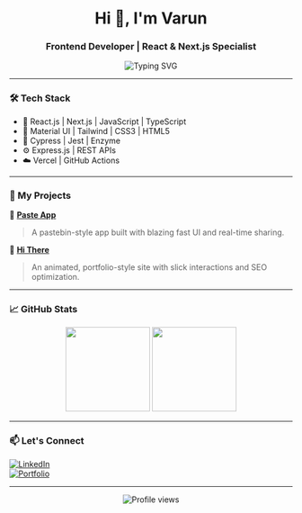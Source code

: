 <h1 align="center">Hi 👋, I'm Varun</h1>
<h3 align="center">Frontend Developer | React & Next.js Specialist</h3>

<p align="center">
  <img src="https://readme-typing-svg.herokuapp.com?font=Fira+Code&size=22&pause=1000&center=true&vCenter=true&width=440&lines=Building+fast+and+beautiful+UI;4+Years+Experience+in+React+%26+Next.js" alt="Typing SVG" />
</p>

---

### 🛠 Tech Stack
- 🔷 React.js | Next.js | JavaScript | TypeScript  
- 🎨 Material UI | Tailwind | CSS3 | HTML5  
- 🧪 Cypress | Jest | Enzyme  
- ⚙️ Express.js | REST APIs  
- ☁️ Vercel | GitHub Actions

---

### 🚀 My Projects

📌 **[Paste App](https://lobster-git-main-2ybs-projects.vercel.app/)**  
> A pastebin-style app built with blazing fast UI and real-time sharing.

📌 **[Hi There](https://hi-there-hyjkk6uh7-2ybs-projects.vercel.app/)**  
> An animated, portfolio-style site with slick interactions and SEO optimization.

---

### 📈 GitHub Stats

<p align="center">
  <img src="https://github-readme-stats.vercel.app/api?username=2yb&show_icons=true&theme=radical" height="150" />
  <img src="https://github-readme-stats.vercel.app/api/top-langs/?username=2yb&layout=compact&theme=radical" height="150" />
</p>

---

### 📫 Let's Connect

[![LinkedIn](https://img.shields.io/badge/LinkedIn-blue?style=for-the-badge&logo=linkedin)](https://www.linkedin.com/in/varunsaxena1912/)  
[![Portfolio](https://img.shields.io/badge/Portfolio-visit-2b72e0?style=for-the-badge&logo=vercel)](https://my-portfolio-one-puce-63.vercel.app/)

---

<p align="center">
  <img src="https://komarev.com/ghpvc/?username=2yb&style=flat-square&color=blue" alt="Profile views" />
</p>
